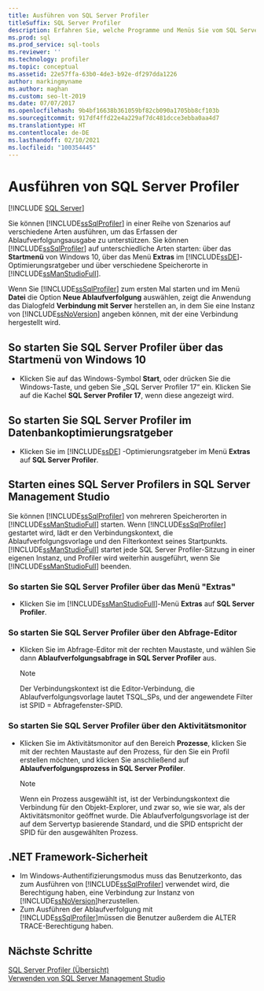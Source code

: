 ```yaml
---
title: Ausführen von SQL Server Profiler
titleSuffix: SQL Server Profiler
description: Erfahren Sie, welche Programme und Menüs Sie vom SQL Server Profiler aus starten können und welche Verbindungskontexte, Vorlagen und Filter mit der Ablaufverfolgungsausgabe verwendet werden.
ms.prod: sql
ms.prod_service: sql-tools
ms.reviewer: ''
ms.technology: profiler
ms.topic: conceptual
ms.assetid: 22e57ffa-63b0-4de3-b92e-df297dda1226
author: markingmyname
ms.author: maghan
ms.custom: seo-lt-2019
ms.date: 07/07/2017
ms.openlocfilehash: 9b4bf16638b361059bf82cb090a1705bb8cf103b
ms.sourcegitcommit: 917df4ffd22e4a229af7dc481dcce3ebba0aa4d7
ms.translationtype: HT
ms.contentlocale: de-DE
ms.lasthandoff: 02/10/2021
ms.locfileid: "100354445"
---
```

# <a name="run-sql-server-profiler"></a>Ausführen von SQL Server Profiler

 [!INCLUDE [SQL Server](../../includes/applies-to-version/sqlserver.md)]

Sie können [!INCLUDE[ssSqlProfiler](../../includes/sssqlprofiler-md.md)] in einer Reihe von Szenarios auf verschiedene Arten ausführen, um das Erfassen der Ablaufverfolgungsausgabe zu unterstützen. Sie können [!INCLUDE[ssSqlProfiler](../../includes/sssqlprofiler-md.md)] auf unterschiedliche Arten starten: über das **Startmenü** von Windows 10, über das Menü **Extras** im [!INCLUDE[ssDE](../../includes/ssde-md.md)]-Optimierungsratgeber und über verschiedene Speicherorte in [!INCLUDE[ssManStudioFull](../../includes/ssmanstudiofull-md.md)].  
  
Wenn Sie [!INCLUDE[ssSqlProfiler](../../includes/sssqlprofiler-md.md)] zum ersten Mal starten und im Menü **Datei** die Option **Neue Ablaufverfolgung** auswählen, zeigt die Anwendung das Dialogfeld **Verbindung mit Server** herstellen an, in dem Sie eine Instanz von [!INCLUDE[ssNoVersion](../../includes/ssnoversion-md.md)] angeben können, mit der eine Verbindung hergestellt wird.  
## <a name="to-start-sql-server-profiler-from-the-windows-10-start-menu"></a>So starten Sie SQL Server Profiler über das Startmenü von Windows 10  
-  Klicken Sie auf das Windows-Symbol **Start**, oder drücken Sie die Windows-Taste, und geben Sie „SQL Server Profiler 17“ ein. Klicken Sie auf die Kachel **SQL Server Profiler 17**, wenn diese angezeigt wird.   

## <a name="to-start-sql-server-profiler-in-database-engine-tuning-advisor"></a>So starten Sie SQL Server Profiler im Datenbankoptimierungsratgeber  
-  Klicken Sie im [!INCLUDE[ssDE](../../includes/ssde-md.md)] -Optimierungsratgeber im Menü **Extras** auf **SQL Server Profiler**.  

## <a name="to-start-sql-server-profiler-in-sql-server-management-studio"></a>Starten eines SQL Server Profilers in SQL Server Management Studio  
 Sie können [!INCLUDE[ssSqlProfiler](../../includes/sssqlprofiler-md.md)] von mehreren Speicherorten in [!INCLUDE[ssManStudioFull](../../includes/ssmanstudiofull-md.md)] starten. Wenn [!INCLUDE[ssSqlProfiler](../../includes/sssqlprofiler-md.md)] gestartet wird, lädt er den Verbindungskontext, die Ablaufverfolgungsvorlage und den Filterkontext seines Startpunkts. [!INCLUDE[ssManStudioFull](../../includes/ssmanstudiofull-md.md)] startet jede SQL Server Profiler-Sitzung in einer eigenen Instanz, und Profiler wird weiterhin ausgeführt, wenn Sie [!INCLUDE[ssManStudioFull](../../includes/ssmanstudiofull-md.md)] beenden.  
### <a name="to-start-sql-server-profiler-from-the-tools-menu"></a>So starten Sie SQL Server Profiler über das Menü "Extras"  
-  Klicken Sie im [!INCLUDE[ssManStudioFull](../../includes/ssmanstudiofull-md.md)]-Menü **Extras** auf **SQL Server Profiler**.  

### <a name="to-start-sql-server-profiler-from-the-query-editor"></a>So starten Sie SQL Server Profiler über den Abfrage-Editor  
- Klicken Sie im Abfrage-Editor mit der rechten Maustaste, und wählen Sie dann **Ablaufverfolgungsabfrage in SQL Server Profiler** aus.  

  > [!NOTE]  
  >  Der Verbindungskontext ist die Editor-Verbindung, die Ablaufverfolgungsvorlage lautet TSQL_SPs, und der angewendete Filter ist SPID = Abfragefenster-SPID.  
    
### <a name="to-start-sql-server-profiler-from-activity-monitor"></a>So starten Sie SQL Server Profiler über den Aktivitätsmonitor  
- Klicken Sie im Aktivitätsmonitor auf den Bereich **Prozesse**, klicken Sie mit der rechten Maustaste auf den Prozess, für den Sie ein Profil erstellen möchten, und klicken Sie anschließend auf **Ablaufverfolgungsprozess in SQL Server Profiler**.  

    > [!NOTE]  
    >  Wenn ein Prozess ausgewählt ist, ist der Verbindungskontext die Verbindung für den Objekt-Explorer, und zwar so, wie sie war, als der Aktivitätsmonitor geöffnet wurde. Die Ablaufverfolgungsvorlage ist der auf dem Servertyp basierende Standard, und die SPID entspricht der SPID für den ausgewählten Prozess.  
    
## <a name="net-framework-security"></a>.NET Framework-Sicherheit  
- Im Windows-Authentifizierungsmodus muss das Benutzerkonto, das zum Ausführen von [!INCLUDE[ssSqlProfiler](../../includes/sssqlprofiler-md.md)] verwendet wird, die Berechtigung haben, eine Verbindung zur Instanz von [!INCLUDE[ssNoVersion](../../includes/ssnoversion-md.md)]herzustellen.  
- Zum Ausführen der Ablaufverfolgung mit [!INCLUDE[ssSqlProfiler](../../includes/sssqlprofiler-md.md)]müssen die Benutzer außerdem die ALTER TRACE-Berechtigung haben.  

## <a name="next-steps"></a>Nächste Schritte  
 [SQL Server Profiler (Übersicht)](../../tools/sql-server-profiler/sql-server-profiler.md)   
 [Verwenden von SQL Server Management Studio](../../ssms/sql-server-management-studio-ssms.md)